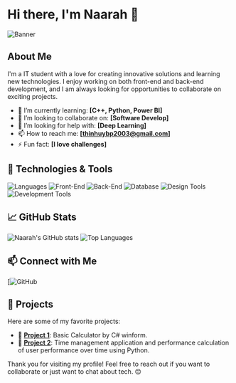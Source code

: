 # Hi there, I'm Naarah 👋

![Banner](https://drive.google.com/file/d/1-j9CqrB4pZH0eiQx1QVJJAFgmRbZyED4/view?usp=sharing)


## About Me
I'm a IT student with a love for creating innovative solutions and learning new technologies. I enjoy working on both front-end and back-end development, and I am always looking for opportunities to collaborate on exciting projects.

- 🌱 I’m currently learning: **[C++, Python, Power BI]**
- 👯 I’m looking to collaborate on: **[Software Develop]**
- 🤔 I’m looking for help with: **[Deep Learning]**
- 📫 How to reach me: **[thinhuybp2003@gmail.com]**
- ⚡ Fun fact: **[I love challenges]**

## 🔧 Technologies & Tools
![Languages](https://img.shields.io/badge/Languages-C++%20%7C%20HTML%20%7C%20Python-informational?style=flat&logo=Python&logoColor=white&color=2bbc8a)
![Front-End](https://img.shields.io/badge/Front--End-HTML%20%7C%20CSS-informational?style=flat&logo=HTML5&logoColor=white&color=2bbc8a)
![Back-End](https://img.shields.io/badge/Back--End-C++-informational?style=flat&logo=C%2B%2B&logoColor=white&color=2bbc8a)
![Database](https://img.shields.io/badge/Database-MongoDB-informational?style=flat&logo=MongoDB&logoColor=white&color=2bbc8a)
![Design Tools](https://img.shields.io/badge/Design%20Tools-Figma%20%7C%20Canva-informational?style=flat&logo=Figma&logoColor=white&color=2bbc8a)
![Development Tools](https://img.shields.io/badge/Dev%20Tools-Visual%20Studio%20%7C%20VS%20Code-informational?style=flat&logo=Visual%20Studio&logoColor=white&color=2bbc8a)

## 📈 GitHub Stats
![Naarah's GitHub stats](https://github-readme-stats.vercel.app/api?username=Naarah-dev&show_icons=true&theme=radical)
![Top Languages](https://github-readme-stats.vercel.app/api/top-langs/?username=Naarah-dev&layout=compact&theme=radical)

## 📫 Connect with Me
[![GitHub](https://github.com/Naarah-dev)

## 🚀 Projects
Here are some of my favorite projects:

- 🌟 [**Project 1**](https://github.com/Naarah-dev/Building-A-Calculator-Application-Group-Project-N.1): Basic Calculator by C# winform.
- 🌟 [**Project 2**](https://github.com/Naarah-dev/QuanLyHieuSuatNguoiDung): Time management application and performance calculation of user performance over time using Python.


Thank you for visiting my profile! Feel free to reach out if you want to collaborate or just want to chat about tech. 😊
